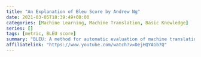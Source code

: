 ```yaml
---
title: "An Explanation of Bleu Score by Andrew Ng"
date: 2021-03-05T18:39:49+08:00
categories: [Machine Learning, Machine Translation, Basic Knowledge]
series: []
tags: [metric, BLEU score]
summary: "BLEU: A method for automatic evaluation of machine translation"
affiliatelink: "https://www.youtube.com/watch?v=DejHQYAGb7Q"
---
```

